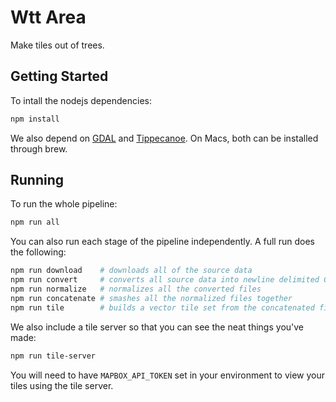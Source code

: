 # Wtt Area

Make tiles out of trees.

## Getting Started

To intall the nodejs dependencies:

```bash
npm install
```

We also depend on [GDAL](https://gdal.org) and [Tippecanoe](https://github.com/mapbox/tippecanoe). On Macs, both can be installed through brew.

## Running

To run the whole pipeline:

```bash
npm run all
```

You can also run each stage of the pipeline independently. A full run does the following:

```bash
npm run download    # downloads all of the source data
npm run convert     # converts all source data into newline delimited GeoJSON
npm run normalize   # normalizes all the converted files
npm run concatenate # smashes all the normalized files together
npm run tile        # builds a vector tile set from the concatenated file
```

We also include a tile server so that you can see the neat things you've made:

```bash
npm run tile-server
```

You will need to have `MAPBOX_API_TOKEN` set in your environment to view your tiles using the tile server.
